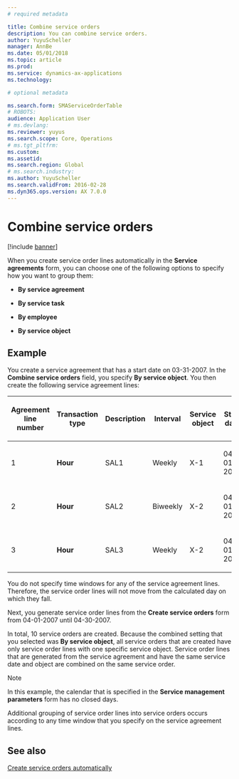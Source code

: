 ```yaml
---
# required metadata

title: Combine service orders  
description: You can combine service orders.
author: YuyuScheller
manager: AnnBe
ms.date: 05/01/2018
ms.topic: article
ms.prod: 
ms.service: dynamics-ax-applications
ms.technology: 

# optional metadata

ms.search.form: SMAServiceOrderTable
# ROBOTS: 
audience: Application User
# ms.devlang: 
ms.reviewer: yuyus
ms.search.scope: Core, Operations
# ms.tgt_pltfrm: 
ms.custom: 
ms.assetid: 
ms.search.region: Global
# ms.search.industry: 
ms.author: YuyuScheller
ms.search.validFrom: 2016-02-28
ms.dyn365.ops.version: AX 7.0.0
---
```


# Combine service orders   

[!include [banner](../includes/banner.md)]


When you create service order lines automatically in the **Service agreements** form, you can choose one of the following options to specify how you want to group them:

  - **By service agreement**

  - **By service task**

  - **By employee**

  - **By service object**

## Example

You create a service agreement that has a start date on 03-31-2007. In the **Combine service orders** field, you specify **By service object**. You then create the following service agreement lines:

<table style="width:100%;">
<colgroup>
<col style="width: 16%" />
<col style="width: 16%" />
<col style="width: 16%" />
<col style="width: 16%" />
<col style="width: 16%" />
<col style="width: 16%" />
</colgroup>
<thead>
<tr class="header">
<th><p>Agreement line number</p></th>
<th><p>Transaction type</p></th>
<th><p>Description</p></th>
<th><p>Interval</p></th>
<th><p>Service object</p></th>
<th><p>Start date</p></th>
</tr>
</thead>
<tbody>
<tr class="odd">
<td><p>1</p></td>
<td><p><strong>Hour</strong></p></td>
<td><p>SAL1</p></td>
<td><p>Weekly</p></td>
<td><p>X-1</p></td>
<td><p>04-01-2007</p></td>
</tr>
<tr class="even">
<td><p>2</p></td>
<td><p><strong>Hour</strong></p></td>
<td><p>SAL2</p></td>
<td><p>Biweekly</p></td>
<td><p>X-2</p></td>
<td><p>04-01-2007</p></td>
</tr>
<tr class="odd">
<td><p>3</p></td>
<td><p><strong>Hour</strong></p></td>
<td><p>SAL3</p></td>
<td><p>Weekly</p></td>
<td><p>X-2</p></td>
<td><p>04-01-2007</p></td>
</tr>
</tbody>
</table>


You do not specify time windows for any of the service agreement lines. Therefore, the service order lines will not move from the calculated day on which they fall.

Next, you generate service order lines from the **Create service orders** form from 04-01-2007 until 04-30-2007.

In total, 10 service orders are created. Because the combined setting that you selected was **By service object**, all service orders that are created have only service order lines with one specific service object. Service order lines that are generated from the service agreement and have the same service date and object are combined on the same service order.


> [!NOTE]
> <P>In this example, the calendar that is specified in the <STRONG>Service management parameters</STRONG> form has no closed days.</P>



Additional grouping of service order lines into service orders occurs according to any time window that you specify on the service agreement lines.

## See also

[Create service orders automatically](create-service-orders-automatically.md)

  


